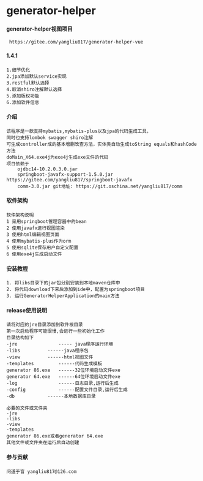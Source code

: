 # generator-helper

#### generator-helper视图项目
     https://gitee.com/yangliu817/generator-helper-vue

#### 1.4.1
    1.细节优化
    2.jpa添加默认service实现
    3.restful默认选择
    4.取消shiro注解默认选择
    5.添加版权功能
    6.添加软件信息
    
#### 介绍
    该程序是一款支持mybatis,mybatis-plus以及jpa的代码生成工具，
    同时也支持lombok swagger shiro注解
    可生成controller成的基本增删改查方法，实体类自动生成toString equals和hashCode方法
    doMain_X64.exe4j为exe4j生成exe文件的代码
    项目依赖于
        ojdbc14-10.2.0.3.0.jar 
        springboot-javafx-support-1.5.0.jar  https://gitee.com/yangliu817/springboot-javafx
        comm-3.0.jar git地址: https://git.oschina.net/yangliu817/comm
#### 软件架构
    软件架构说明
    1 采用springboot管理容器中的bean
    2 使用javafx进行视图渲染
    3 使用html编辑视图页面
    4 使用mybatis-plus作为orm
    5 使用sqlite保存用户自定义配置
    6 使用exe4j生成启动文件

#### 安装教程

    1. 将libs目录下的jar包分别安装到本地maven仓库中
    2. 将代码download下来后添加到ide中，配置为springboot项目
    3. 运行GeneratorHelperApplication的main方法

#### release使用说明
    请将对应的jre目录添加到软件根目录
    第一次启动程序可能很慢,会进行一些初始化工作
    目录结构如下
    -jre               ----- java程序运行环境
    -libs	       ------java程序包
    -view	       ------html视图文件
    -templates	       ------代码生成模板
    generator 86.exe   ------32位环境启动文件exe
    generator 64.exe   ------64位环境启动文件exe
    -log               ------日志目录,运行后生成
    -config            ------配置文件目录,运行后生成
    -db 	       ------本地数据库目录

    必要的文件或文件夹
    -jre
    -libs
    -view
    -templates
    generator 86.exe或者generator 64.exe
    其他文件或文件夹在运行后自动创建

#### 参与贡献

    问道于盲 yangliu817@126.com

